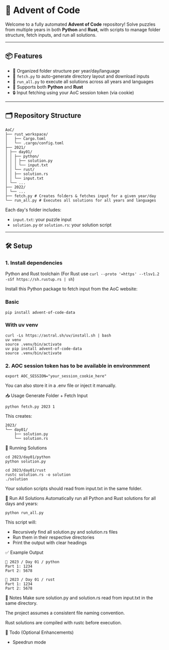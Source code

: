# 🎄 Advent of Code

Welcome to a fully automated **Advent of Code** repository!
Solve puzzles from multiple years in both **Python** and **Rust**, with scripts to manage folder structure, fetch inputs, and run all solutions.

---

## 📦 Features

- 📁 Organized folder structure per year/day/language
- 🤖 `fetch.py` to auto-generate directory layout and download inputs
- 🚀 `run_all.py` to execute all solutions across all years and languages
- 🧪 Supports both **Python** and **Rust**
- 🔒 Input fetching using your AoC session token (via cookie)

---

## 🗂️ Repository Structure

```
AoC/
├── rust_workspace/
│   ├── Cargo.toml
│   └── .cargo/config.toml
├── 2021/
│ ├── day01/
│ │ ├── python/
│ │ │ ├── solution.py
│ │ │ └── input.txt
│ │ └── rust/
│ │ ├── solution.rs
│ │ └── input.txt
│ └── ...
├── 2022/
│ └── ...
├── fetch.py # Creates folders & fetches input for a given year/day
└── run_all.py # Executes all solutions for all years and languages
````

Each day's folder includes:

- `input.txt`: your puzzle input
- `solution.py` or `solution.rs`: your solution script

---

## 🛠️ Setup

### 1. Install dependencies

Python and Rust toolchain (For Rust use ```curl --proto '=https' --tlsv1.2 -sSf https://sh.rustup.rs | sh```)

Install this Python package to fetch input from the AoC website:

### Basic

```
pip install advent-of-code-data
```

### With uv venv

```
curl -Ls https://astral.sh/uv/install.sh | bash
uv venv
source .venv/bin/activate
uv pip install advent-of-code-data
source .venv/bin/activate
```

### 2. AOC session token has to be available in environmment

```
export AOC_SESSION="your_session_cookie_here"
```

You can also store it in a .env file or inject it manually.

📥 Usage
Generate Folder + Fetch Input

```
python fetch.py 2023 1
```

This creates:

```
2023/
└── day01/
    ├── solution.py
    └── solution.rs
```

🚀 Running Solutions

```
cd 2023/day01/python
python solution.py
```

```
cd 2023/day01/rust
rustc solution.rs -o solution
./solution
```

Your solution scripts should read from input.txt in the same folder.

🔁 Run All Solutions
Automatically run all Python and Rust solutions for all days and years:

```
python run_all.py
```

This script will:

- Recursively find all solution.py and solution.rs files
- Run them in their respective directories
- Print the output with clear headings

✅ Example Output

```
📅 2023 / Day 01 / python
Part 1: 1234
Part 2: 5678

📅 2023 / Day 01 / rust
Part 1: 1234
Part 2: 5678
```

📌 Notes
Make sure solution.py and solution.rs read from input.txt in the same directory.

The project assumes a consistent file naming convention.

Rust solutions are compiled with rustc before execution.

🎯 Todo (Optional Enhancements)

- Speedrun mode
